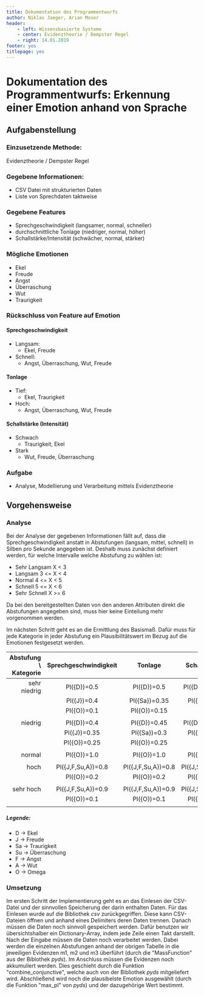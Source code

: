 ```yaml
---
title: Dokumentation des Programmentwurfs
author: Niklas Jaeger, Arian Moser
header:
    - left: Wissensbasierte Systeme
    - center: Evidenztheorie / Dempster Regel
    - right: 14.01.2019
footer: yes
titlepage: yes
---
```


# Dokumentation des Programmentwurfs: Erkennung einer Emotion anhand von Sprache

## Aufgabenstellung

### Einzusetzende Methode: 
Evidenztheorie / Dempster Regel

### Gegebene Informationen: 
- CSV Datei mit strukturierten Daten
- Liste von Sprechdaten taktweise

### Gegebene Features
- Sprechgeschwindigkeit (langsamer, normal, schneller)
- durchschnittliche Tonlage (niedriger, normal, höher)
- Schallstärke/Intensität (schwächer, normal, stärker)

### Mögliche Emotionen
- Ekel
- Freude
- Angst 
- Überraschung
- Wut
- Traurigkeit

### Rückschluss von Feature auf Emotion
#### Sprechgeschwindigkeit
- Langsam:
    - Ekel, Freude
- Schnell:
    - Angst, Überraschung, Wut, Freude
#### Tonlage
- Tief:
    - Ekel, Traurigkeit
- Hoch:
    - Angst, Überraschung, Wut, Freude
#### Schallstärke (Intensität)
- Schwach
    - Traurigkeit, Ekel
- Stark
    - Wut, Freude, Überraschung

### Aufgabe 
- Analyse, Modellierung und Verarbeitung mittels Evidenztheorie

## Vorgehensweise

### Analyse

Bei der Analyse der gegebenen Informationen fällt auf, dass die
Sprechgeschwindigkeit anstatt in Abstufungen (langsam, mittel, schnell) in
Silben pro Sekunde angegeben ist. Deshalb muss zunächst definiert werden, für
welche Intervalle welche Abstufung zu wählen ist:

- Sehr Langsam  X < 3 
- Langsam       3 <= X < 4
- Normal        4 <= X < 5
- Schnell       5 <= X < 6
- Sehr Schnell  X >= 6

Da bei den bereitgestellten Daten von den anderen Attributen direkt die
Abstufungen angegeben sind, muss hier keine Einteilung mehr vorgenommen werden.


Im nächsten Schritt geht es an die Ermittlung des Basismaß. Dafür muss für jede
Kategorie in jeder Abstufung ein Plausibilitätswert im Bezug auf die Emotionen
festgesetzt werden.

| Abstufung \ Kategorie | Sprechgeschwindigkeit | Tonlage      | Schallstärke |
| ---:|:---:|:---:|:---:|
| sehr niedrig          | Pl({D})=0.5           | Pl({D})=0.5  | Pl({D,Sa})=0.9   |
|                       | Pl({J})=0.4           | Pl({Sa})=0.35| Pl({O})=0.1   |
|                       | Pl({O})=0.1           | Pl({O})=0.15 |              |
|                       |                       |              |              | 
| niedrig               | Pl({D})=0.4           | Pl({D})=0.45 | Pl({D,Sa})=0.8   |
|                       | Pl({J})=0.35          | Pl({Sa})=0.3 | Pl({O})=0.2  |
|                       | Pl({O})=0.25          | Pl({O})=0.25 |              |
|                       |                       |              |              | 
| normal                | Pl({O})=1.0           | Pl({O})=1.0  | Pl({O})=1.0  |
|                       |                       |              |              |
| hoch                  | Pl({J,F,Su,A})=0.8    | Pl({J,F,Su,A})=0.8| Pl({J,Su,a})=0.8   |
|                       | Pl({O})=0.2           | Pl({O})=0.2  | Pl({O})=0.2   |
|                       |                       |              |              |
| sehr hoch             | Pl({J,F,Su,A})=0.9    | Pl({J,F,Su,A})=0.9| Pl({J,Su,a})=0.9 |
|                       | Pl({O})=0.1           | Pl({O})=0.1  | Pl({O})=0.1  |
|                       |                       |              |              |

##### Legende:

- D  -> Ekel
- J  -> Freude
- Sa -> Traurigkeit
- Su -> Überraschung
- F  -> Angst
- A  -> Wut
- O  -> Omega


### Umsetzung

Im ersten Schritt der Implementierung geht es an das Einlesen der CSV-Datei und
der sinnvollen Speicherung der darin enthalten Daten. Für das Einlesen wurde
auf die Bibliothek *csv* zurückgegriffen. Diese kann CSV-Dateien öffnen und
anhand eines Delimiters deren Daten trennen. Danach müssen die Daten noch
sinnvoll gespeichert werden. Dafür benutzen wir übersichtshalber ein
Dictionary-Array, indem jede Zeile einen Takt darstellt. Nach der Eingabe
müssen die Daten noch verarbeitet werden. Dabei werden die einzelnen
Abstufungen anhand der obrigen Tabelle in die jeweiligen Evidenzen m1, m2 und
m3 überführt (durch die "MassFunction" aus der Biblothek *pyds*). Im Anschluss
müssen die Evidenzen noch akkumuliert werden. Dies geschieht durch die Funktion
"combine\_conjunctive", welche auch von der Bibliothek *pyds* mitgeliefert
wird. Abschließend wird noch die plausibelste Emotion ausgewählt (durch die
Funktion "max\_pl" von *pyds*) und der dazugehörige Wert bestimmt.







